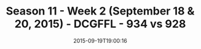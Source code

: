 ---
title: Season 11 - Week 2 (September 18 & 20, 2015) - DCGFFL - 934 vs 928
teams_score:
- team: 934
  score: 40
- team: 928
  score: 12
mvp: Max Rothschild (Pink), MopTop (Lime)
game-ball: ''
season: 11
week: 2
date: '2015-09-19T19:00:16'
pageid: season-xi-week-2-934-vs-928
---